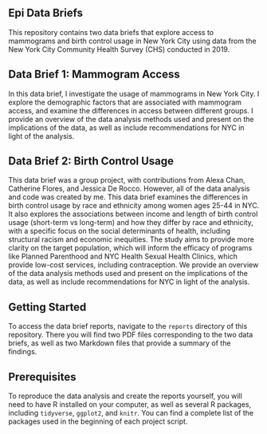 ## Epi Data Briefs
This repository contains two data briefs that explore access to mammograms and birth control usage in New York City using data from the New York City Community Health Survey (CHS) conducted in 2019.

## Data Brief 1: Mammogram Access
In this data brief, I investigate the usage of mammograms in New York City. I explore the demographic factors that are associated with mammogram access, and examine the differences in access between different groups. I provide an overview of the data analysis methods used and present on the implications of the data, as well as include recommendations for NYC in light of the analysis.

## Data Brief 2: Birth Control Usage
This data brief was a group project, with contributions from Alexa Chan, Catherine Flores, and Jessica De Rocco. However, all of the data analysis and code was created by me. This data brief examines the differences in birth control usage by race and ethnicity among women ages 25-44 in NYC. It also explores the associations between income and length of birth control usage (short-term vs long-term) and how they differ by race and ethnicity, with a specific focus on the social determinants of health, including structural racism and economic inequities. The study aims to provide more clarity on the target population, which will inform the efficacy of programs like Planned Parenthood and NYC Health Sexual Health Clinics, which provide low-cost services, including contraception. We provide an overview of the data analysis methods used and present on the implications of the data, as well as include recommendations for NYC in light of the analysis.

## Getting Started
To access the data brief reports, navigate to the `reports` directory of this repository. There you will find two PDF files corresponding to the two data briefs, as well as two Markdown files that provide a summary of the findings.

## Prerequisites
To reproduce the data analysis and create the reports yourself, you will need to have R installed on your computer, as well as several R packages, including `tidyverse`, `ggplot2`, and `knitr`. You can find a complete list of the packages used in the beginning of each project script.
